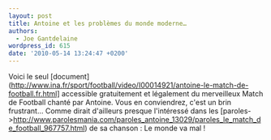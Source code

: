 ```yaml
---
layout: post
title: Antoine et les problèmes du monde moderne…
authors:
  - Joe Gantdelaine
wordpress_id: 615
date: '2010-05-14 13:24:47 +0200'
---
```

Voici le seul [document](http://www.ina.fr/sport/football/video/I00014921/antoine-le-match-de-football.fr.html] accessible gratuitement et légalement du merveilleux Match de Football chanté par Antoine. Vous en conviendrez, c'est un brin frustrant… Comme dirait d'ailleurs presque l'intéressé dans les [paroles->http://www.parolesmania.com/paroles_antoine_13029/paroles_le_match_de_football_967757.html) de sa chanson : Le monde va mal !
